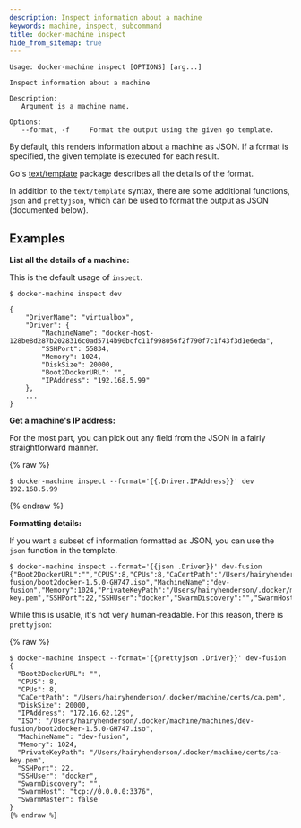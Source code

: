```yaml
---
description: Inspect information about a machine
keywords: machine, inspect, subcommand
title: docker-machine inspect
hide_from_sitemap: true
---
```


```none
Usage: docker-machine inspect [OPTIONS] [arg...]

Inspect information about a machine

Description:
   Argument is a machine name.

Options:
   --format, -f 	Format the output using the given go template.
```

By default, this renders information about a machine as JSON. If a format is
specified, the given template is executed for each result.

Go's [text/template](http://golang.org/pkg/text/template/) package
describes all the details of the format.

In addition to the `text/template` syntax, there are some additional functions,
`json` and `prettyjson`, which can be used to format the output as JSON (documented below).

## Examples

**List all the details of a machine:**

This is the default usage of `inspect`.

```none
$ docker-machine inspect dev

{
    "DriverName": "virtualbox",
    "Driver": {
        "MachineName": "docker-host-128be8d287b2028316c0ad5714b90bcfc11f998056f2f790f7c1f43f3d1e6eda",
        "SSHPort": 55834,
        "Memory": 1024,
        "DiskSize": 20000,
        "Boot2DockerURL": "",
        "IPAddress": "192.168.5.99"
    },
    ...
}
```

**Get a machine's IP address:**

For the most part, you can pick out any field from the JSON in a fairly
straightforward manner.

{% raw %}
```none
$ docker-machine inspect --format='{{.Driver.IPAddress}}' dev
192.168.5.99
```
{% endraw %}

**Formatting details:**

If you want a subset of information formatted as JSON, you can use the `json`
function in the template.

```none
$ docker-machine inspect --format='{{json .Driver}}' dev-fusion
{"Boot2DockerURL":"","CPUS":8,"CPUs":8,"CaCertPath":"/Users/hairyhenderson/.docker/machine/certs/ca.pem","DiskSize":20000,"IPAddress":"172.16.62.129","ISO":"/Users/hairyhenderson/.docker/machine/machines/dev-fusion/boot2docker-1.5.0-GH747.iso","MachineName":"dev-fusion","Memory":1024,"PrivateKeyPath":"/Users/hairyhenderson/.docker/machine/certs/ca-key.pem","SSHPort":22,"SSHUser":"docker","SwarmDiscovery":"","SwarmHost":"tcp://0.0.0.0:3376","SwarmMaster":false}
```

While this is usable, it's not very human-readable. For this reason, there is
`prettyjson`:

{% raw %}
```none
$ docker-machine inspect --format='{{prettyjson .Driver}}' dev-fusion
{
  "Boot2DockerURL": "",
  "CPUS": 8,
  "CPUs": 8,
  "CaCertPath": "/Users/hairyhenderson/.docker/machine/certs/ca.pem",
  "DiskSize": 20000,
  "IPAddress": "172.16.62.129",
  "ISO": "/Users/hairyhenderson/.docker/machine/machines/dev-fusion/boot2docker-1.5.0-GH747.iso",
  "MachineName": "dev-fusion",
  "Memory": 1024,
  "PrivateKeyPath": "/Users/hairyhenderson/.docker/machine/certs/ca-key.pem",
  "SSHPort": 22,
  "SSHUser": "docker",
  "SwarmDiscovery": "",
  "SwarmHost": "tcp://0.0.0.0:3376",
  "SwarmMaster": false
}
{% endraw %}
```